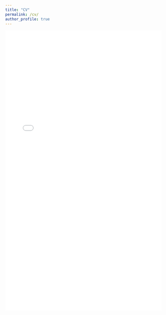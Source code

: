 ```yaml
---
title: "CV"
permalink: /cv/
author_profile: true
---
```


<iframe width="100%" height="900px" frameborder="0" scrolling="yes" class="embed-responsive-item" src="/files/Resume.pdf" allowfullscreen></iframe>
